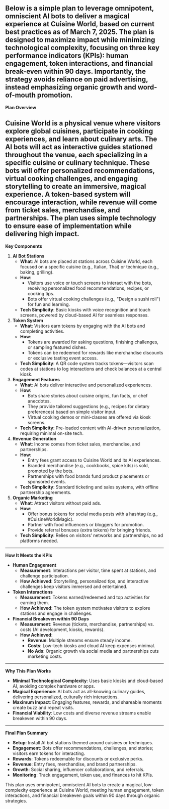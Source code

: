 Below is a simple plan to leverage omnipotent, omniscient AI bots to deliver a magical experience at Cuisine World, based on current best practices as of March 7, 2025\. The plan is designed to maximize impact while minimizing technological complexity, focusing on three key performance indicators (KPIs): human engagement, token interactions, and financial break-even within 90 days. Importantly, the strategy avoids reliance on paid advertising, instead emphasizing organic growth and word-of-mouth promotion.  
---

**Plan Overview**

Cuisine World is a physical venue where visitors explore global cuisines, participate in cooking experiences, and learn about culinary arts. The AI bots will act as interactive guides stationed throughout the venue, each specializing in a specific cuisine or culinary technique. These bots will offer personalized recommendations, virtual cooking challenges, and engaging storytelling to create an immersive, magical experience. A token-based system will encourage interaction, while revenue will come from ticket sales, merchandise, and partnerships. The plan uses simple technology to ensure ease of implementation while delivering high impact.  
---

**Key Components**

1. **AI Bot Stations**  
   * **What**: AI bots are placed at stations across Cuisine World, each focused on a specific cuisine (e.g., Italian, Thai) or technique (e.g., baking, grilling).  
   * **How**:  
     * Visitors use voice or touch screens to interact with the bots, receiving personalized food recommendations, recipes, or cooking tips.  
     * Bots offer virtual cooking challenges (e.g., "Design a sushi roll") for fun and learning.  
   * **Tech Simplicity**: Basic kiosks with voice recognition and touch screens, powered by cloud-based AI for seamless responses.  
2. **Token System**  
   * **What**: Visitors earn tokens by engaging with the AI bots and completing activities.  
   * **How**:  
     * Tokens are awarded for asking questions, finishing challenges, or sampling featured dishes.  
     * Tokens can be redeemed for rewards like merchandise discounts or exclusive tasting event access.  
   * **Tech Simplicity**: A QR code system tracks tokens—visitors scan codes at stations to log interactions and check balances at a central kiosk.  
3. **Engagement Features**  
   * **What**: AI bots deliver interactive and personalized experiences.  
   * **How**:  
     * Bots share stories about cuisine origins, fun facts, or chef anecdotes.  
     * They provide tailored suggestions (e.g., recipes for dietary preferences) based on simple visitor input.  
     * Virtual cooking demos or mini-classes are offered via kiosk screens.  
   * **Tech Simplicity**: Pre-loaded content with AI-driven personalization, requiring minimal on-site tech.  
4. **Revenue Generation**  
   * **What**: Income comes from ticket sales, merchandise, and partnerships.  
   * **How**:  
     * Entry fees grant access to Cuisine World and its AI experiences.  
     * Branded merchandise (e.g., cookbooks, spice kits) is sold, promoted by the bots.  
     * Partnerships with food brands fund product placements or sponsored events.  
   * **Tech Simplicity**: Standard ticketing and sales systems, with offline partnership agreements.  
5. **Organic Marketing**  
   * **What**: Attract visitors without paid ads.  
   * **How**:  
     * Offer bonus tokens for social media posts with a hashtag (e.g., \#CuisineWorldMagic).  
     * Partner with food influencers or bloggers for promotion.  
     * Provide referral bonuses (extra tokens) for bringing friends.  
   * **Tech Simplicity**: Relies on visitors’ networks and partnerships, no ad platforms needed.

---

**How It Meets the KPIs**

* **Human Engagement**  
  * **Measurement**: Interactions per visitor, time spent at stations, and challenge participation.  
  * **How Achieved**: Storytelling, personalized tips, and interactive challenges keep visitors immersed and entertained.  
* **Token Interactions**  
  * **Measurement**: Tokens earned/redeemed and top activities for earning them.  
  * **How Achieved**: The token system motivates visitors to explore stations and engage in challenges.  
* **Financial Breakeven within 90 Days**  
  * **Measurement**: Revenue (tickets, merchandise, partnerships) vs. costs (AI development, kiosks, rewards).  
  * **How Achieved**:  
    * **Revenue**: Multiple streams ensure steady income.  
    * **Costs**: Low-tech kiosks and cloud AI keep expenses minimal.  
    * **No Ads**: Organic growth via social media and partnerships cuts marketing costs.

---

**Why This Plan Works**

* **Minimal Technological Complexity**: Uses basic kiosks and cloud-based AI, avoiding complex hardware or apps.  
* **Magical Experience**: AI bots act as all-knowing culinary guides, delivering personalized, culturally rich interactions.  
* **Maximum Impact**: Engaging features, rewards, and shareable moments create buzz and repeat visits.  
* **Financial Viability**: Low costs and diverse revenue streams enable breakeven within 90 days.

---

**Final Plan Summary**

* **Setup**: Install AI bot stations themed around cuisines or techniques.  
* **Engagement**: Bots offer recommendations, challenges, and stories; visitors earn tokens for interacting.  
* **Rewards**: Tokens redeemable for discounts or exclusive perks.  
* **Revenue**: Entry fees, merchandise, and brand partnerships.  
* **Growth**: Social sharing, influencer collaborations, and referrals.  
* **Monitoring**: Track engagement, token use, and finances to hit KPIs.

This plan uses omnipotent, omniscient AI bots to create a magical, low-complexity experience at Cuisine World, meeting human engagement, token interactions, and financial breakeven goals within 90 days through organic strategies.  
